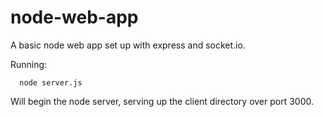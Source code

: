 node-web-app
============

A basic node web app set up with express and socket.io.

Running: 
```
  node server.js
```

Will begin the node server, serving up the client directory over port 3000.
